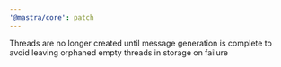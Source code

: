 ```yaml
---
'@mastra/core': patch
---
```


Threads are no longer created until message generation is complete to avoid leaving orphaned empty threads in storage on failure
